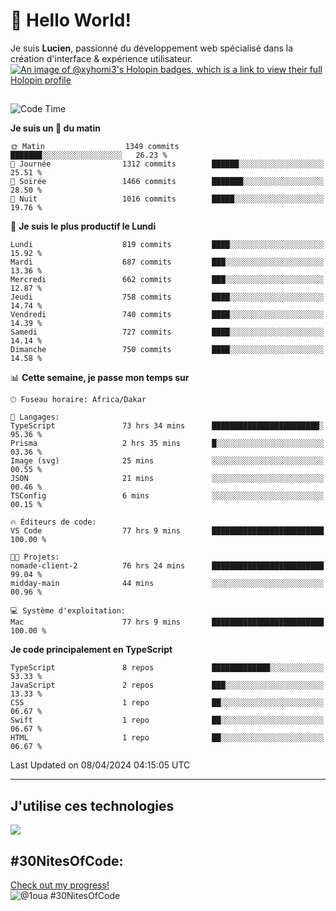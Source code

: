 # 👋 Hello World!

Je suis **Lucien**, passionné du développement web spécialisé dans la création d'interface & expérience utilisateur.
[![An image of @xyhomi3's Holopin badges, which is a link to view their full Holopin profile](https://holopin.me/xyhomi3)](https://holopin.io/@xyhomi3)

##

<!--START_SECTION:waka-->
![Code Time](http://img.shields.io/badge/Code%20Time-882%20hrs%2057%20mins-blue)

**Je suis un 🐤 du matin** 

```text
🌞 Matin                  1349 commits        ███████░░░░░░░░░░░░░░░░░░   26.23 % 
🌆 Journée                1312 commits        ██████░░░░░░░░░░░░░░░░░░░   25.51 % 
🌃 Soirée                 1466 commits        ███████░░░░░░░░░░░░░░░░░░   28.50 % 
🌙 Nuit                   1016 commits        █████░░░░░░░░░░░░░░░░░░░░   19.76 % 
```
📅 **Je suis le plus productif le Lundi** 

```text
Lundi                    819 commits         ████░░░░░░░░░░░░░░░░░░░░░   15.92 % 
Mardi                    687 commits         ███░░░░░░░░░░░░░░░░░░░░░░   13.36 % 
Mercredi                 662 commits         ███░░░░░░░░░░░░░░░░░░░░░░   12.87 % 
Jeudi                    758 commits         ████░░░░░░░░░░░░░░░░░░░░░   14.74 % 
Vendredi                 740 commits         ████░░░░░░░░░░░░░░░░░░░░░   14.39 % 
Samedi                   727 commits         ████░░░░░░░░░░░░░░░░░░░░░   14.14 % 
Dimanche                 750 commits         ████░░░░░░░░░░░░░░░░░░░░░   14.58 % 
```


📊 **Cette semaine, je passe mon temps sur** 

```text
🕑︎ Fuseau horaire: Africa/Dakar

💬 Langages: 
TypeScript               73 hrs 34 mins      ████████████████████████░   95.36 % 
Prisma                   2 hrs 35 mins       █░░░░░░░░░░░░░░░░░░░░░░░░   03.36 % 
Image (svg)              25 mins             ░░░░░░░░░░░░░░░░░░░░░░░░░   00.55 % 
JSON                     21 mins             ░░░░░░░░░░░░░░░░░░░░░░░░░   00.46 % 
TSConfig                 6 mins              ░░░░░░░░░░░░░░░░░░░░░░░░░   00.15 % 

🔥 Éditeurs de code: 
VS Code                  77 hrs 9 mins       █████████████████████████   100.00 % 

🐱‍💻 Projets: 
nomade-client-2          76 hrs 24 mins      █████████████████████████   99.04 % 
midday-main              44 mins             ░░░░░░░░░░░░░░░░░░░░░░░░░   00.96 % 

💻 Système d'exploitation: 
Mac                      77 hrs 9 mins       █████████████████████████   100.00 % 
```

**Je code principalement en TypeScript** 

```text
TypeScript               8 repos             █████████████░░░░░░░░░░░░   53.33 % 
JavaScript               2 repos             ███░░░░░░░░░░░░░░░░░░░░░░   13.33 % 
CSS                      1 repo              ██░░░░░░░░░░░░░░░░░░░░░░░   06.67 % 
Swift                    1 repo              ██░░░░░░░░░░░░░░░░░░░░░░░   06.67 % 
HTML                     1 repo              ██░░░░░░░░░░░░░░░░░░░░░░░   06.67 % 
```




 Last Updated on 08/04/2024 04:15:05 UTC
<!--END_SECTION:waka-->
---

## J'utilise ces technologies

<p align="left">
  <a href="https://skillicons.dev">
    <img src="https://skillicons.dev/icons?i=ts,js,md,scss,tailwind,react,redux,docker,express,astro,vite,nextjs,vercel,figma,ableton" />
  </a>
</p>

## #30NitesOfCode:
  [Check out my progress!](https://www.codedex.io/@1oua/30-nites-of-code)  
  ![@1oua #30NitesOfCode](https://www.codedex.io/api/petStatus?user=1oua)
